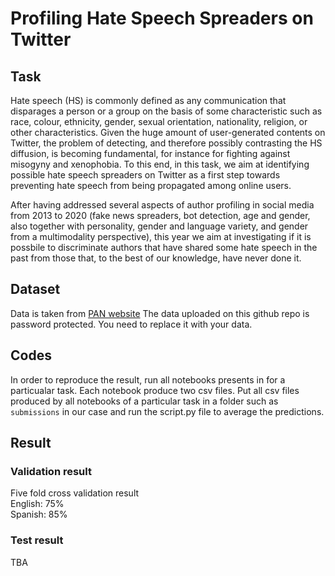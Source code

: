 # Profiling Hate Speech Spreaders on Twitter

## Task  
Hate speech (HS) is commonly defined as any communication that disparages a person or a group on the basis of some characteristic such as race, colour, ethnicity, gender, sexual orientation, nationality, religion, or other characteristics. Given the huge amount of user-generated contents on Twitter, the problem of detecting, and therefore possibly contrasting the HS diffusion, is becoming fundamental, for instance for fighting against misogyny and xenophobia. To this end, in this task, we aim at identifying possible hate speech spreaders on Twitter as a first step towards preventing hate speech from being propagated among online users.

After having addressed several aspects of author profiling in social media from 2013 to 2020 (fake news spreaders, bot detection, age and gender, also together with personality, gender and language variety, and gender from a multimodality perspective), this year we aim at investigating if it is possbile to discriminate authors that have shared some hate speech in the past from those that, to the best of our knowledge, have never done it.

## Dataset  
Data is taken from [PAN website](https://pan.webis.de/clef21/pan21-web/author-profiling.html)
The data uploaded on this github repo is password protected. You need to replace it with your data.   


## Codes
In order to reproduce the result, run all notebooks presents in for a particualar task. Each notebook produce two csv files.
Put all csv files produced by all notebooks of a particular task in a folder such as `submissions` in our case and run the script.py file to average the predictions. 

## Result
### Validation result  
Five fold cross validation result  
English: 75%   
Spanish: 85%   
### Test result 
TBA

